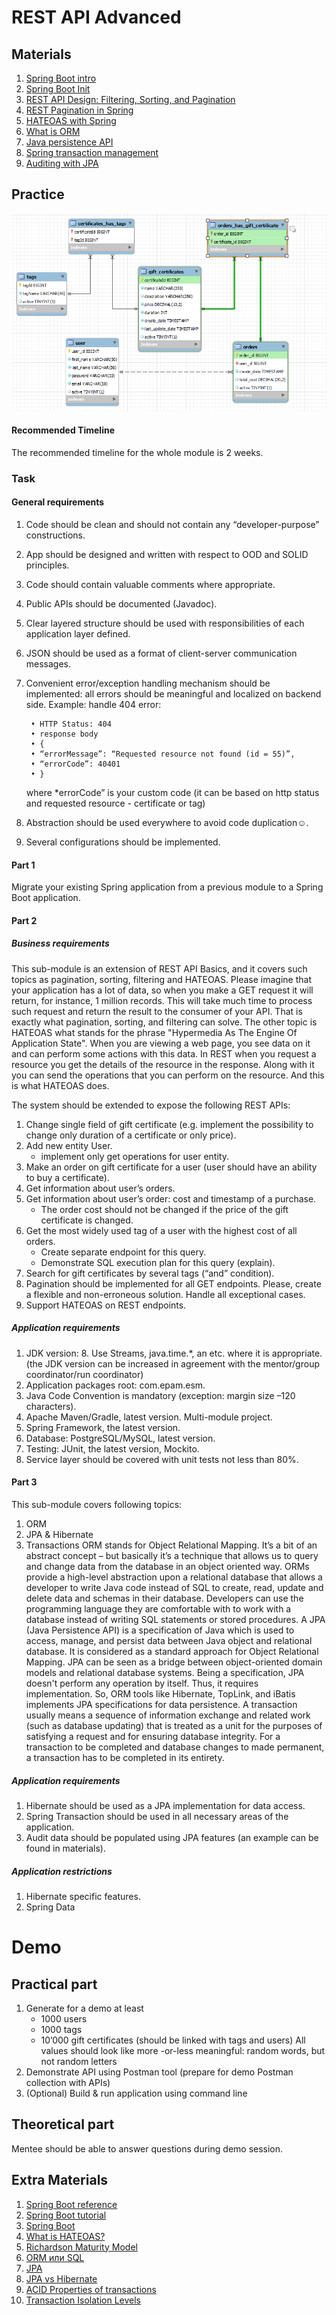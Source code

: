 # REST API Advanced

## Materials

1. [Spring Boot intro](https://videoportal.epam.com/video/6Rn164or)
2. [Spring Boot Init](https://start.spring.io/)
3. [REST API Design: Filtering, Sorting, and Pagination](https://www.moesif.com/blog/technical/api-design/REST-API-Design-Filtering-Sorting-and-Pagination/)
4. [REST Pagination in Spring](https://www.baeldung.com/rest-api-pagination-in-spring/)
5. [HATEOAS with Spring](https://spring.io/guides/gs/rest-hateoas/)
6. [What is ORM](https://www.educba.com/what-is-orm/)
7. [Java persistence API](https://www.vogella.com/tutorials/JavaPersistenceAPI/article.html)
8. [Spring transaction management](https://docs.spring.io/spring/docs/4.2.x/spring-framework-reference/html/transaction.html)
9. [Auditing with JPA](https://www.baeldung.com/database-auditing-jpa#auditing)

## Practice
![img.png](img.png)
#### Recommended Timeline
The recommended timeline for the whole module is 2 weeks.

### Task
#### General requirements

1. Code should be clean and should not contain any “developer-purpose” constructions.
2. App should be designed and written with respect to OOD and SOLID principles.
3. Code should contain valuable comments where appropriate.
4. Public APIs should be documented (Javadoc).
5. Clear layered structure should be used with responsibilities of each application layer defined.
6. JSON should be used as a format of client-server communication messages.
7. Convenient error/exception handling mechanism should be implemented: all errors should be meaningful and localized on backend side. Example: handle 404 error:

        • HTTP Status: 404
        • response body    
        • {
        • “errorMessage”: “Requested resource not found (id = 55)”,
        • “errorCode”: 40401
        • }

   where *errorCode” is your custom code (it can be based on http status and requested resource - certificate or tag)
8. Abstraction should be used everywhere to avoid code duplication☺.
9. Several configurations should be implemented.

#### Part 1

Migrate your existing Spring application from a previous module to a Spring Boot application.

#### Part 2

##### Business requirements

This sub-module is an extension of REST API Basics, and it covers such topics as pagination, sorting, filtering and HATEOAS. Please imagine that your application has a lot of data, so when you make a GET request it will return, for instance, 1 million records. This will take much time to process such request and return the result to the consumer of your API. That is exactly what pagination, sorting, and filtering can solve. The other topic is HATEOAS what stands for the phrase "Hypermedia As The Engine Of Application State". When you are viewing a web page, you see data on it and can perform some actions with this data. In REST when you request a resource you get the details of the resource in the response. Along with it you can send the operations that you can perform on the resource. And this is what HATEOAS does.

The system should be extended to expose the following REST APIs:
1. Change single field of gift certificate (e.g. implement the possibility to change only duration of a certificate or only price).
2. Add new entity User.
    * implement only get operations for user entity.
3. Make an order on gift certificate for a user (user should have an ability to buy a certificate).
4. Get information about user’s orders.
5. Get information about user’s order: cost and timestamp of a purchase.
    * The order cost should not be changed if the price of the gift certificate is changed.
6. Get the most widely used tag of a user with the highest cost of all orders.
    * Create separate endpoint for this query.
    * Demonstrate SQL execution plan for this query (explain).
7. Search for gift certificates by several tags (“and” condition).
8. Pagination should be implemented for all GET endpoints. Please, create a flexible and non-erroneous solution. Handle all exceptional cases.
9. Support HATEOAS on REST endpoints.

##### Application requirements

1. JDK version: 8. Use Streams, java.time.*, an etc. where it is appropriate. (the JDK version can be increased in agreement with the mentor/group coordinator/run coordinator)
2. Application packages root: com.epam.esm.
3. Java Code Convention is mandatory (exception: margin size –120 characters).
4. Apache Maven/Gradle, latest version. Multi-module project.
5. Spring Framework, the latest version.
6. Database: PostgreSQL/MySQL, latest version.
7. Testing: JUnit, the latest version, Mockito.
8. Service layer should be covered with unit tests not less than 80%.

#### Part 3

This sub-module covers following topics:
1. ORM
2. JPA & Hibernate
3. Transactions
   ORM stands for Object Relational Mapping. It’s a bit of an abstract concept – but basically it’s a technique that allows us to query and change data from the database in an object oriented way. ORMs provide a high-level abstraction upon a relational database that allows a developer to write Java code instead of SQL to create, read, update and delete data and schemas in their database. Developers can use the programming language they are comfortable with to work with a database instead of writing SQL statements or stored procedures. A JPA (Java Persistence API) is a specification of Java which is used to access, manage, and persist data between Java object and relational database. It is considered as a standard approach for Object Relational Mapping. JPA can be seen as a bridge between object-oriented domain models and relational database systems. Being a specification, JPA doesn't perform any operation by itself. Thus, it requires implementation. So, ORM tools like Hibernate, TopLink, and iBatis implements JPA specifications for data persistence. A transaction usually means a sequence of information exchange and related work (such as database updating) that is treated as a unit for the purposes of satisfying a request and for ensuring database integrity. For a transaction to be completed and database changes to made permanent, a transaction has to be completed in its entirety.

##### Application requirements

1. Hibernate should be used as a JPA implementation for data access.
2. Spring Transaction should be used in all necessary areas of the application.
3. Audit data should be populated using JPA features (an example can be found in materials).

##### Application restrictions

1. Hibernate specific features.
2. Spring Data

# Demo
## Practical part

1. Generate for a demo at least
    - 1000 users
    - 1000 tags
    - 10’000 gift certificates (should be linked with tags and users)
      All values should look like more -or-less meaningful: random words, but not random letters
2. Demonstrate API using Postman tool (prepare for demo Postman collection with APIs)
3. (Optional) Build & run application using command line

## Theoretical part

Mentee should be able to answer questions during demo session.

## Extra Materials

1. [Spring Boot reference](https://spring.io/projects/spring-boot/)
2. [Spring Boot tutorial](https://spring.io/guides/gs/rest-service/)
3. [Spring Boot](https://habr.com/ru/post/257223/)
4. [What is HATEOAS?](https://habr.com/ru/post/483328/)
5. [Richardson Maturity Model](https://martinfowler.com/articles/richardsonMaturityModel.html)
6. [ORM или SQL](https://youtu.be/bkDUIIho70o)
7. [JPA](https://www.educba.com/java-persistence-api/)
8. [JPA vs Hibernate](https://www.javatpoint.com/jpa-vs-hibernate)
9. [ACID Properties of transactions](https://www.geeksforgeeks.org/acid-properties-in-dbms/)
10. [Transaction Isolation Levels](https://www.geeksforgeeks.org/transaction-isolation-levels-dbms/)